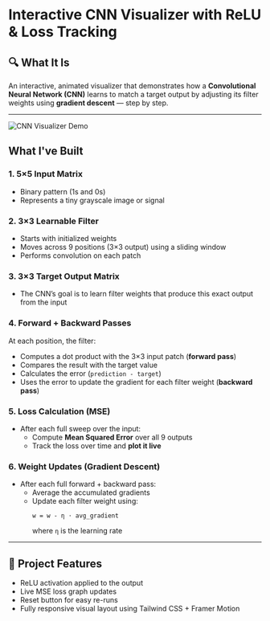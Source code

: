 #  Interactive CNN Visualizer with ReLU & Loss Tracking

## 🔍 What It Is  
An interactive, animated visualizer that demonstrates how a **Convolutional Neural Network (CNN)** learns to match a target output by adjusting its filter weights using **gradient descent** — step by step.

---
![CNN Visualizer Demo](./public/neuroPlayGif.gif)


##  What I've Built

###  1.  5×5 Input Matrix
- Binary pattern (1s and 0s)  
- Represents a tiny grayscale image or signal

###  2.  3×3 Learnable Filter
- Starts with initialized weights  
- Moves across 9 positions (3×3 output) using a sliding window  
- Performs convolution on each patch

### 3.  3×3 Target Output Matrix
- The CNN’s goal is to learn filter weights that produce this exact output from the input

###  4. Forward + Backward Passes
At each position, the filter:
- Computes a dot product with the 3×3 input patch (**forward pass**)  
- Compares the result with the target value  
- Calculates the error (`prediction - target`)  
- Uses the error to update the gradient for each filter weight (**backward pass**)

###  5. Loss Calculation (MSE)
- After each full sweep over the input:
  - Compute **Mean Squared Error** over all 9 outputs
  - Track the loss over time and **plot it live**

###  6. Weight Updates (Gradient Descent)
- After each full forward + backward pass:
  - Average the accumulated gradients
  - Update each filter weight using:  
    ```
    w = w - η ⋅ avg_gradient
    ```
    where `η` is the learning rate

---

## 🧪 Project Features
- ReLU activation applied to the output  
- Live MSE loss graph updates  
- Reset button for easy re-runs  
- Fully responsive visual layout using Tailwind CSS + Framer Motion
